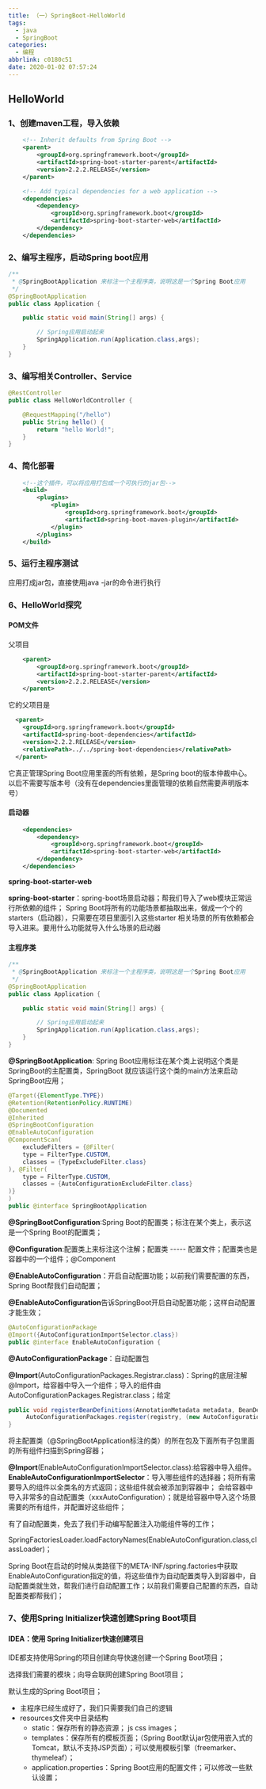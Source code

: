 ```yaml
---
title: （一）SpringBoot-HelloWorld
tags:
  - java
  - SpringBoot
categories:
  - 编程
abbrlink: c0180c51
date: 2020-01-02 07:57:24
---
```

## HelloWorld

### 1、创建maven工程，导入依赖

```xml
    <!-- Inherit defaults from Spring Boot -->
    <parent>
        <groupId>org.springframework.boot</groupId>
        <artifactId>spring-boot-starter-parent</artifactId>
        <version>2.2.2.RELEASE</version>
    </parent>

    <!-- Add typical dependencies for a web application -->
    <dependencies>
        <dependency>
            <groupId>org.springframework.boot</groupId>
            <artifactId>spring-boot-starter-web</artifactId>
        </dependency>
    </dependencies>
```

###  2、编写主程序，启动Spring boot应用

```java
/**
 * @SpringBootApplication 来标注一个主程序类，说明这是一个Spring Boot应用
 */
@SpringBootApplication
public class Application {

    public static void main(String[] args) {

        // Spring应用启动起来
        SpringApplication.run(Application.class,args);
    }
}
```

### 3、编写相关Controller、Service

```java
@RestController
public class HelloWorldController {

    @RequestMapping("/hello")
    public String hello() {
        return "hello World!";
    }
}
```

### 4、简化部署

```xml
    <!--这个插件，可以将应用打包成一个可执行的jar包-->
    <build>
        <plugins>
            <plugin>
                <groupId>org.springframework.boot</groupId>
                <artifactId>spring-boot-maven-plugin</artifactId>
            </plugin>
        </plugins>
    </build>
```

### 5、运行主程序测试

应用打成jar包，直接使用java -jar的命令进行执行

### 6、HelloWorld探究

#### POM文件

父项目

```xml
	<parent>
        <groupId>org.springframework.boot</groupId>
        <artifactId>spring-boot-starter-parent</artifactId>
        <version>2.2.2.RELEASE</version>
    </parent>
```

它的父项目是

```xml
  <parent>
    <groupId>org.springframework.boot</groupId>
    <artifactId>spring-boot-dependencies</artifactId>
    <version>2.2.2.RELEASE</version>
    <relativePath>../../spring-boot-dependencies</relativePath>
  </parent>
```

它真正管理Spring Boot应用里面的所有依赖，是Spring boot的版本仲裁中心。以后不需要写版本号（没有在dependencies里面管理的依赖自然需要声明版本号）

#### 启动器

```xml
    <dependencies>
        <dependency>
            <groupId>org.springframework.boot</groupId>
            <artifactId>spring-boot-starter-web</artifactId>
        </dependency>
    </dependencies>
```

**spring-boot-starter-web**

**spring-boot-starter**：spring-boot场景启动器；帮我们导入了web模块正常运行所依赖的组件；
Spring Boot将所有的功能场景都抽取出来，做成一个个的starters（启动器），只需要在项目里面引入这些starter
相关场景的所有依赖都会导入进来。要用什么功能就导入什么场景的启动器

#### 主程序类

```java
/**
 * @SpringBootApplication 来标注一个主程序类，说明这是一个Spring Boot应用
 */
@SpringBootApplication
public class Application {

    public static void main(String[] args) {

        // Spring应用启动起来
        SpringApplication.run(Application.class,args);
    }
}
```

**@SpringBootApplication**: Spring Boot应用标注在某个类上说明这个类是SpringBoot的主配置类，SpringBoot
就应该运行这个类的main方法来启动SpringBoot应用；



```java
@Target({ElementType.TYPE})
@Retention(RetentionPolicy.RUNTIME)
@Documented
@Inherited
@SpringBootConfiguration
@EnableAutoConfiguration
@ComponentScan(
    excludeFilters = {@Filter(
    type = FilterType.CUSTOM,
    classes = {TypeExcludeFilter.class}
), @Filter(
    type = FilterType.CUSTOM,
    classes = {AutoConfigurationExcludeFilter.class}
)}
)
public @interface SpringBootApplication
```



**@SpringBootConfiguration**:Spring Boot的配置类；标注在某个类上，表示这是一个Spring Boot的配置类；

**@Configuration**:配置类上来标注这个注解；配置类 ----- 配置文件；配置类也是容器中的一个组件；@Component

**@EnableAutoConfiguration**：开启自动配置功能；以前我们需要配置的东西，Spring Boot帮我们自动配置；

**@EnableAutoConfiguration**告诉SpringBoot开启自动配置功能；这样自动配置才能生效；

```java
@AutoConfigurationPackage
@Import({AutoConfigurationImportSelector.class})
public @interface EnableAutoConfiguration {
```

**@AutoConfigurationPackage**：自动配置包

**@Import**(AutoConfigurationPackages.Registrar.class)：Spring的底层注解@Import，给容器中导入一个组件；导入的组件由AutoConfigurationPackages.Registrar.class；给定

```java
public void registerBeanDefinitions(AnnotationMetadata metadata, BeanDefinitionRegistry registry) {
     AutoConfigurationPackages.register(registry, (new AutoConfigurationPackages.PackageImport(metadata)).getPackageName());
}
```

将主配置类（@SpringBootApplication标注的类）的所在包及下面所有子包里面的所有组件扫描到Spring容器；

**@Import**(EnableAutoConfigurationImportSelector.class):给容器中导入组件。 **EnableAutoConfigurationImportSelector**：导入哪些组件的选择器；将所有需要导入的组件以全类名的方式返回；这些组件就会被添加到容器中；		会给容器中导入非常多的自动配置类（xxxAutoConfiguration）；就是给容器中导入这个场景需要的所有组件，并配置好这些组件；

有了自动配置类，免去了我们手动编写配置注入功能组件等的工作；



SpringFactoriesLoader.loadFactoryNames(EnableAutoConfiguration.class,classLoader)；

Spring Boot在启动的时候从类路径下的META-INF/spring.factories中获取EnableAutoConfiguration指定的值，将这些值作为自动配置类导入到容器中，自动配置类就生效，帮我们进行自动配置工作；以前我们需要自己配置的东西，自动配置类都帮我们；

### 7、使用Spring Initializer快速创建Spring Boot项目

#### IDEA：使用 Spring Initializer快速创建项目

IDE都支持使用Spring的项目创建向导快速创建一个Spring Boot项目；

选择我们需要的模块；向导会联网创建Spring Boot项目；

默认生成的Spring Boot项目；

- 主程序已经生成好了，我们只需要我们自己的逻辑
- resources文件夹中目录结构
  - static：保存所有的静态资源； js css  images；
  - templates：保存所有的模板页面；（Spring Boot默认jar包使用嵌入式的Tomcat，默认不支持JSP页面）；可以使用模板引擎（freemarker、thymeleaf）；
  - application.properties：Spring Boot应用的配置文件；可以修改一些默认设置；
